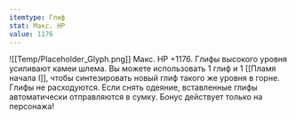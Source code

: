 ```yaml
---
itemtype: Глиф
stat: Макс. HP 
value: 1176
---
```

![[Temp/Placeholder_Glyph.png]]
Макс. HP +1176. Глифы высокого уровня усиливают камеи шлема. Вы можете использовать 1 глиф и 1 [[Пламя начала I]], чтобы синтезировать новый глиф такого же уровня в горне. Глифы не расходуются. Если снять одеяние, вставленные глифы автоматически отправляются в сумку. Бонус действует только на персонажа!
